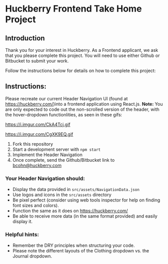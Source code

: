 # Huckberry Frontend Take Home Project

## Introduction
Thank you for your interest in Huckberry. As a Frontend applicant, we ask that you please complete this project.
You will need to use either Github or Bitbucket to submit your work.

Follow the instructions below for details on how to complete this project:

## Instructions: 

Please recreate our current Header Navigation UI (found at https://huckberry.com/)into a frontend application using React.js. 
**Note:** You are only expected to code out the non-scrolled version of the header, with the hover-dropdown functionlities, as seen in these gifs: 

https://i.imgur.com/CkA4Tcj.gif

https://i.imgur.com/CgXK9EQ.gif

1) Fork this repository
2) Start a development server with `npm start`
3) Implement the Header Navigation
4) Once complete, send the Github/Bitbucket link to bcohn@huckberry.com


### Your Header Navigation should:
* Display the data provided in `src/assets/NavigationData.json`
* Use logos and icons in the `src/assets` directory 
* Be pixel perfect (consider using web tools inspector for help on finding font sizes and colors).
* Function the same as it does on https://huckberry.com/ 
* Be able to receive more data (in the same format provided) and easily display it.

### Helpful hints:
* Remember the DRY principles when structuring your code.
* Please note the different layouts of the Clothing dropdown vs. the Journal dropdown.
